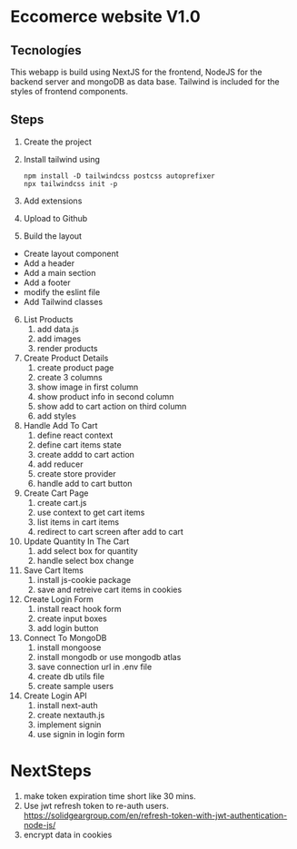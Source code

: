 # Eccomerce website V1.0

## Tecnologíes

This webapp is build using NextJS for the frontend, NodeJS for the backend server and mongoDB as data base.
Tailwind is included for the styles of frontend components.

## Steps

1.  Create the project
2.  Install tailwind using

        npm install -D tailwindcss postcss autoprefixer
        npx tailwindcss init -p

3.  Add extensions
4.  Upload to Github
5.  Build the layout

- Create layout component
- Add a header
- Add a main section
- Add a footer
- modify the eslint file
- Add Tailwind classes

6. List Products
   1. add data.js
   2. add images
   3. render products
7. Create Product Details
   1. create product page
   2. create 3 columns
   3. show image in first column
   4. show product info in second column
   5. show add to cart action on third column
   6. add styles
8. Handle Add To Cart
   1. define react context
   2. define cart items state
   3. create addd to cart action
   4. add reducer
   5. create store provider
   6. handle add to cart button
9. Create Cart Page
   1. create cart.js
   2. use context to get cart items
   3. list items in cart items
   4. redirect to cart screen after add to cart
10. Update Quantity In The Cart
    1. add select box for quantity
    2. handle select box change
11. Save Cart Items
    1. install js-cookie package
    2. save and retreive cart items in cookies
12. Create Login Form
    1. install react hook form
    2. create input boxes
    3. add login button
13. Connect To MongoDB
    1. install mongoose
    2. install mongodb or use mongodb atlas
    3. save connection url in .env file
    4. create db utils file
    5. create sample users
14. Create Login API
    1. install next-auth
    2. create nextauth.js
    3. implement signin
    4. use signin in login form

# NextSteps

1. make token expiration time short like 30 mins.
2. Use jwt refresh token to re-auth users. https://solidgeargroup.com/en/refresh-token-with-jwt-authentication-node-js/
3. encrypt data in cookies
